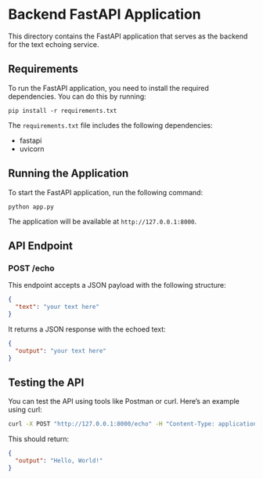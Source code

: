 # Backend FastAPI Application

This directory contains the FastAPI application that serves as the backend for the text echoing service.

## Requirements

To run the FastAPI application, you need to install the required dependencies. You can do this by running:

```
pip install -r requirements.txt
```

The `requirements.txt` file includes the following dependencies:

- fastapi
- uvicorn

## Running the Application

To start the FastAPI application, run the following command:

```
python app.py
```

The application will be available at `http://127.0.0.1:8000`.

## API Endpoint

### POST /echo

This endpoint accepts a JSON payload with the following structure:

```json
{
  "text": "your text here"
}
```

It returns a JSON response with the echoed text:

```json
{
  "output": "your text here"
}
```

## Testing the API

You can test the API using tools like Postman or curl. Here’s an example using curl:

```bash
curl -X POST "http://127.0.0.1:8000/echo" -H "Content-Type: application/json" -d '{"text": "Hello, World!"}'
```

This should return:

```json
{
  "output": "Hello, World!"
}
```